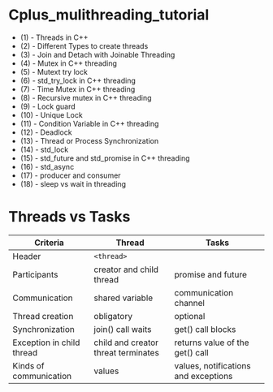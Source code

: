 # Cplus_mulithreading_tutorial
 - (1)   -  Threads in C++
 - (2)   -  Different Types to create threads
 - (3)   -  Join and Detach with Joinable Threading 
 - (4)   -  Mutex in C++ threading 
 - (5)   -  Mutext try lock 
 - (6)   -  std_try_lock in C++ threading 
 - (7)   -  Time Mutex in C++ threading 
 - (8)   -  Recursive mutex in C++ threading 
 - (9)   -  Lock guard
 - (10)  -  Unique Lock 
 - (11)  -  Condition Variable in C++ threading 
 - (12)  -  Deadlock 
 - (13)  -  Thread or Process Synchronization 
 - (14)  -  std_lock
 - (15)  -  std_future and std_promise in C++ threading
 - (16)  -  std_async
 - (17)  -  producer and consumer
 - (18)  -  sleep vs wait in threading 
 
 

# Threads vs Tasks
| Criteria           |  Thread    |  Tasks |
| -------------------------- | ------------- |----------------------------------- | 
|     Header           |   ``` <thread> ```   |  <future>                         |             
|      Participants          |      creator and child thread       |     promise and future                      |         
|        Communication        |        shared variable      |   communication channel                     |   
|        Thread creation        |      obligatory        |       optional                 |    
|        Synchronization       |        join() call waits       |    get() call blocks                       |       
|            Exception in child thread    |   child and creator threat terminates          |      returns value of the get() call                    |     
|            Kinds of communication    |      values       |            values, notifications and exceptions              |         

